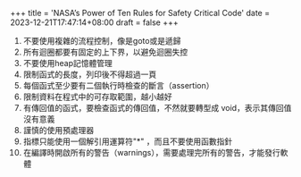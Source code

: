 +++
title = 'NASA’s Power of Ten Rules for Safety Critical Code'
date = 2023-12-21T17:47:14+08:00
draft = false
+++
1. 不要使用複雜的流程控制，像是goto或是遞歸
2. 所有迴圈都要有固定的上下界，以避免迴圈失控
3. 不要使用heap記憶體管理
4. 限制函式的長度，列印後不得超過一頁
5. 每個函式至少要有二個執行時檢查的斷言（assertion）
6. 限制資料在程式中的可存取範圍，越小越好
7. 有傳回值的函式，要檢查函式的傳回值，不然就要轉型成 void，表示其傳回值沒有意義
8. 謹慎的使用預處理器
9. 指標只能使用一個解引用運算符"*" ，而且不要使用函數指針
10. 在編譯時開啟所有的警告（warnings），需要處理完所有的警告，才能發行軟體